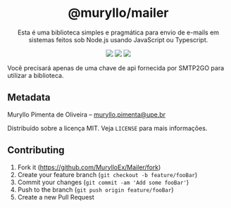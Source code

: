 <h1 align="center">@muryllo/mailer</h1>
<p align="center">Esta é uma biblioteca simples e pragmática para envio de e-mails em sistemas feitos sob Node.js usando JavaScript ou Typescript.</p>

<p align="center">
  <img src="https://badgen.net/badge/license/MIT/green"/>
  <img src="https://badgen.net/badge/service/SMTP2GO/blue?icon=label">
  <img src="https://badgen.net/badge/author/Muryllo/yellow?icon=label"/>
</p>

Você precisará apenas de uma chave de api fornecida por SMTP2GO para utilizar a biblioteca.

## Metadata

Muryllo Pimenta de Oliveira – muryllo.pimenta@upe.br

Distribuído sobre a licença MIT. Veja ``LICENSE`` para mais informações.

## Contributing

1. Fork it (<https://github.com/MurylloEx/Mailer/fork>)
2. Create your feature branch (`git checkout -b feature/fooBar`)
3. Commit your changes (`git commit -am 'Add some fooBar'`)
4. Push to the branch (`git push origin feature/fooBar`)
5. Create a new Pull Request


